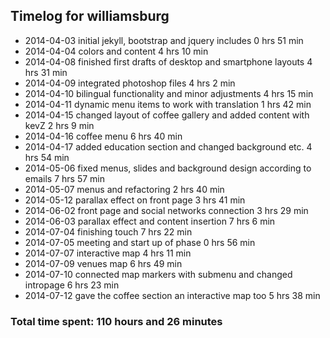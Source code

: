 ## Timelog for williamsburg
* 2014-04-03 initial jekyll, bootstrap and jquery includes 0 hrs 51 min
* 2014-04-04 colors and content 4 hrs 10 min
* 2014-04-08 finished first drafts of desktop and smartphone layouts 4 hrs 31 min
* 2014-04-09 integrated photoshop files 4 hrs 2 min
* 2014-04-10 bilingual functionality and minor adjustments 4 hrs 15 min
* 2014-04-11 dynamic menu items to work with translation 1 hrs 42 min
* 2014-04-15 changed layout of coffee gallery and added content with kevZ 2 hrs 9 min
* 2014-04-16 coffee menu 6 hrs 40 min
* 2014-04-17 added education section and changed background etc. 4 hrs 54 min
* 2014-05-06 fixed menus, slides and background design according to emails 7 hrs 57 min
* 2014-05-07 menus and refactoring 2 hrs 40 min
* 2014-05-12 parallax effect on front page 3 hrs 41 min
* 2014-06-02 front page and social networks connection 3 hrs 29 min
* 2014-06-03 parallax effect and content insertion 7 hrs 6 min
* 2014-07-04 finishing touch 7 hrs 22 min
* 2014-07-05 meeting and start up of phase 0 hrs 56 min
* 2014-07-07 interactive map 4 hrs 11 min
* 2014-07-09 venues map 6 hrs 49 min
* 2014-07-10 connected map markers with submenu and changed intropage 6 hrs 23 min
* 2014-07-12 gave the coffee section an interactive map too 5 hrs 38 min

### Total time spent: 110 hours and 26 minutes 
